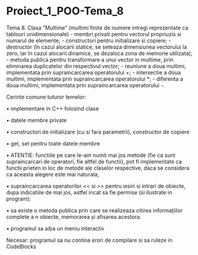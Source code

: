 # Proiect_1_POO-Tema_8

Tema 8. Clasa ”Multime” (multimi finite de numere intregi reprezentate ca tablouri unidimensionale)
	- membri privati pentru vectorul propriuzis si numarul de elemente;
    	- constructori pentru initializare si copiere;
	- destructor (în cazul alocarii statice, se seteaza dimensiunea vectorului la zero, iar în cazul alocarii dinamice, se dezaloca zona de memorie utilizata);
	- metoda publica pentru transformare a unui vector in multime, prin eliminarea duplicatelor din respectivul vector;
	- reuniune a doua multimi, implementata prin supraincarcarea operatorului +;
	- intersectie a doua multimi, implementata prin supraincarcarea operatorului *;
	- diferenta a doua multimi, implementata prin supraincarcarea operatorului -.

Cerinte comune tuturor temelor:

•	implementare in C++ folosind clase

•	datele membre private

•	constructori de initializare (cu si fara parametrii), constructor de copiere

•	get, set pentru toate datele membre

•	ATENTIE: functiile pe care le-am numit mai jos metode (fie ca sunt supraincarcari de operatori, fie altfel de functii), pot fi implementate ca functii prieten in loc de metode ale claselor respective, daca se considera ca aceasta alegere este mai naturala;

•	supraincarcarea operatorilor << si >> pentru iesiri si intrari de obiecte, dupa indicatiile de mai jos, astfel incat sa fie permise (si ilustrate in program):

•	sa existe o metoda publica prin care se realizeaza citirea informațiilor complete a n obiecte, memorarea și afisarea acestora.

•	programul sa aiba un meniu interactiv

Necesar: programul sa nu contina erori de compilare si sa ruleze in CodeBlocks
